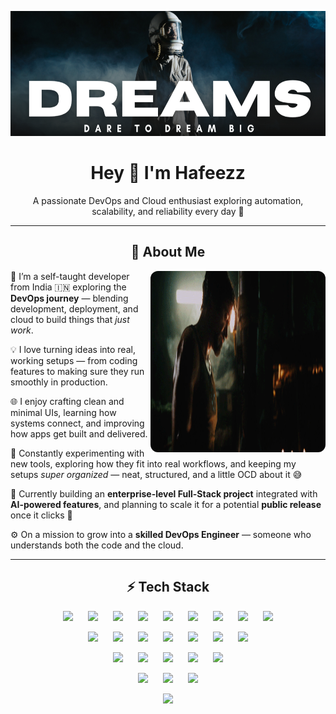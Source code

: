 <p align="center">
  <a href="https://github.com/hafeezzshs">
   <img width="1000" height="200" alt="banner" src="./images/Black-and-Dark-Space-Photo.png" />
  </a>
</p>

<h1 align="center">Hey 👋 I'm Hafeezz</h1>
<p align="center">
  A passionate DevOps and Cloud enthusiast exploring automation, scalability, and reliability every day 🚀
</p>

---

<h2 align="center">💫 About Me</h2>

<img style="width:280px; height:290px; border-radius:12px" align="right" src="./images/iron-man.gif">

<p align="left">
🌱 I’m a self-taught developer from India 🇮🇳 exploring the <strong>DevOps journey</strong> — blending development, deployment, and cloud to build things that <i>just work</i>.
  
💡 I love turning ideas into real, working setups — from coding features to making sure they run smoothly in production.

🌐 I enjoy crafting clean and minimal UIs, learning how systems connect, and improving how apps get built and delivered.

🧰 Constantly experimenting with new tools, exploring how they fit into real workflows, and keeping my setups <i>super organized</i> — neat, structured, and a little OCD about it 😅

🔭 Currently building an <strong>enterprise-level Full-Stack project</strong> integrated with <strong>AI-powered features</strong>, and planning to scale it for a potential <strong>public release</strong> once it clicks 🚀

⚙️ On a mission to grow into a <strong>skilled DevOps Engineer</strong> — someone who understands both the code and the cloud.
</p>

---

<h2 align="center">⚡ Tech Stack </h2>

<div align="center">

<!-- Row 1 (9 icons) -->
<p>
  <a target="_blank" href="https://www.linux.org/"><img hspace="10" src="https://go-skill-icons.vercel.app/api/icons?i=linux"/></a>
  <a target="_blank" href="https://www.gnu.org/software/bash/"><img hspace="10" src="https://go-skill-icons.vercel.app/api/icons?i=bash"/></a>
  <a target="_blank" href="https://git-scm.com/"><img hspace="10" src="https://go-skill-icons.vercel.app/api/icons?i=git"/></a>
  <a target="_blank" href="https://github.com/"><img hspace="10" src="https://go-skill-icons.vercel.app/api/icons?i=github"/></a>
  <a target="_blank" href="https://www.jenkins.io/"><img hspace="10" src="https://go-skill-icons.vercel.app/api/icons?i=jenkins"/></a>
  <a target="_blank" href="https://github.com/features/actions"><img hspace="10" src="https://go-skill-icons.vercel.app/api/icons?i=githubactions"/></a>
  <a target="_blank" href="https://www.ansible.com/"><img hspace="10" src="https://go-skill-icons.vercel.app/api/icons?i=ansible"/></a>
  <a target="_blank" href="https://www.docker.com/"><img hspace="10" src="https://go-skill-icons.vercel.app/api/icons?i=docker"/></a>
  <a target="_blank" href="https://kubernetes.io/"><img hspace="10" src="https://go-skill-icons.vercel.app/api/icons?i=kubernetes"/></a>
</p>

<!-- Row 2 (7 icons) -->
<p>
  <a target="_blank" href="https://aws.amazon.com/"><img hspace="10" src="https://go-skill-icons.vercel.app/api/icons?i=aws"/></a>
  <a target="_blank" href="https://www.terraform.io/"><img hspace="10" src="https://go-skill-icons.vercel.app/api/icons?i=terraform"/></a>
  <a target="_blank" href="https://www.python.org/"><img hspace="10" src="https://go-skill-icons.vercel.app/api/icons?i=python"/></a>
  <a target="_blank" href="https://flask.palletsprojects.com/"><img hspace="10" src="https://go-skill-icons.vercel.app/api/icons?i=flask"/></a>
  <a target="_blank" href="https://prometheus.io/"><img hspace="10" src="https://go-skill-icons.vercel.app/api/icons?i=prometheus"/></a>
  <a target="_blank" href="https://grafana.com/"><img hspace="10" src="https://go-skill-icons.vercel.app/api/icons?i=grafana"/></a>
  <a target="_blank" href="https://httpd.apache.org/"><img hspace="10" src="https://go-skill-icons.vercel.app/api/icons?i=apache"/></a>
</p>

<!-- Row 3 (5 icons) -->
<p>
  <a target="_blank" href="https://nginx.org/"><img hspace="10" src="https://go-skill-icons.vercel.app/api/icons?i=nginx"/></a>
  <a target="_blank" href="https://www.mysql.com/"><img hspace="10" src="https://go-skill-icons.vercel.app/api/icons?i=mysql"/></a>
  <a target="_blank" href="https://www.postgresql.org/"><img hspace="10" src="https://go-skill-icons.vercel.app/api/icons?i=postgresql"/></a>
  <a target="_blank" href="https://www.notion.com/"><img hspace="10" src="https://go-skill-icons.vercel.app/api/icons?i=notion"/></a>
  <a target="_blank" href="https://code.visualstudio.com/"><img hspace="10" src="https://go-skill-icons.vercel.app/api/icons?i=vscode"/></a>
</p>

<!-- Row 4 (3 icons) -->
<p>  
  <a target="_blank" href="https://developer.mozilla.org/en-US/docs/Web/HTML"><img hspace="10" src="https://go-skill-icons.vercel.app/api/icons?i=html"/></a>
  <a target="_blank" href="https://developer.mozilla.org/en-US/docs/Web/CSS"><img hspace="10" src="https://go-skill-icons.vercel.app/api/icons?i=css"/></a>
  <a target="_blank" href="https://developer.mozilla.org/en-US/docs/Web/JavaScript"><img hspace="10" src="https://go-skill-icons.vercel.app/api/icons?i=js"/></a>
</p>

<!-- Row 5 (1 icon) -->
<p>
  <a target="_blank" href="https://vercel.com/"><img hspace="10" src="https://go-skill-icons.vercel.app/api/icons?i=vercel"/></a>
</p>

</div>
